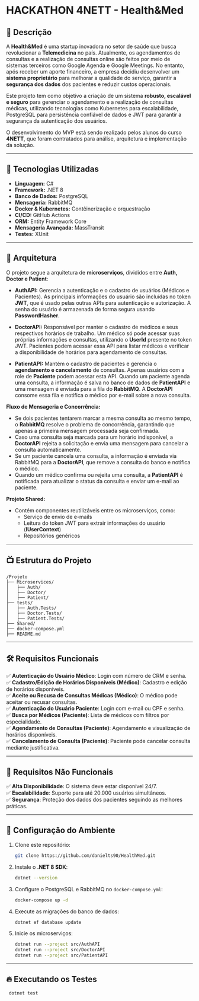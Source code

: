 # HACKATHON 4NETT - Health&Med

## 📌 Descrição
A **Health&Med** é uma startup inovadora no setor de saúde que busca revolucionar a **Telemedicina** no país. Atualmente, os agendamentos de consultas e a realização de consultas online são feitos por meio de sistemas terceiros como Google Agenda e Google Meetings. No entanto, após receber um aporte financeiro, a empresa decidiu desenvolver um **sistema proprietário** para melhorar a qualidade do serviço, garantir a **segurança dos dados** dos pacientes e reduzir custos operacionais.

Este projeto tem como objetivo a criação de um sistema **robusto, escalável e seguro** para gerenciar o agendamento e a realização de consultas médicas, utilizando tecnologias como Kubernetes para escalabilidade, PostgreSQL para persistência confiável de dados e JWT para garantir a segurança da autenticação dos usuários.

O desenvolvimento do MVP está sendo realizado pelos alunos do curso **4NETT**, que foram contratados para análise, arquitetura e implementação da solução.

---
## 🚀 Tecnologias Utilizadas
- **Linguagem:** C#
- **Framework:** .NET 8
- **Banco de Dados:** PostgreSQL
- **Mensageria:** RabbitMQ
- **Docker & Kubernetes:** Contêinerização e orquestração
- **CI/CD:** GitHub Actions
- **ORM:** Entity Framework Core
- **Mensageria Avançada:** MassTransit
- **Testes:** XUnit

---
## 💂️ Arquitetura
O projeto segue a arquitetura de **microserviços**, divididos entre **Auth, Doctor e Patient**:

- **AuthAPI:** Gerencia a autenticação e o cadastro de usuários (Médicos e Pacientes). As principais informações do usuário são incluídas no token **JWT**, que é usado pelas outras APIs para autenticação e autorização. A senha do usuário é armazenada de forma segura usando **PasswordHasher**.

- **DoctorAPI:** Responsável por manter o cadastro de médicos e seus respectivos horários de trabalho. Um médico só pode acessar suas próprias informações e consultas, utilizando o **UserId** presente no token JWT. Pacientes podem acessar essa API para listar médicos e verificar a disponibilidade de horários para agendamento de consultas.

- **PatientAPI:** Mantém o cadastro de pacientes e gerencia o **agendamento e cancelamento** de consultas. Apenas usuários com a role de **Paciente** podem acessar esta API. Quando um paciente agenda uma consulta, a informação é salva no banco de dados de **PatientAPI** e uma mensagem é enviada para a fila do **RabbitMQ**. A **DoctorAPI** consome essa fila e notifica o médico por e-mail sobre a nova consulta.

**Fluxo de Mensageria e Concorrência:**
- Se dois pacientes tentarem marcar a mesma consulta ao mesmo tempo, o **RabbitMQ** resolve o problema de concorrência, garantindo que apenas a primeira mensagem processada seja confirmada.
- Caso uma consulta seja marcada para um horário indisponível, a **DoctorAPI** rejeita a solicitação e envia uma mensagem para cancelar a consulta automaticamente.
- Se um paciente cancela uma consulta, a informação é enviada via RabbitMQ para a **DoctorAPI**, que remove a consulta do banco e notifica o médico.
- Quando um médico confirma ou rejeita uma consulta, a **PatientAPI** é notificada para atualizar o status da consulta e enviar um e-mail ao paciente.

**Projeto Shared:**
- Contém componentes reutilizáveis entre os microserviços, como:
  - Serviço de envio de e-mails
  - Leitura do token JWT para extrair informações do usuário (**IUserContext**)
  - Repositórios genéricos

---
## 📺 Estrutura do Projeto
```
/Projeto
├── Microservices/
│   ├── Auth/
│   ├── Doctor/
│   ├── Patient/
├── tests/
│   ├── Auth.Tests/
│   ├── Doctor.Tests/
│   ├── Patient.Tests/
├── Shared/
├── docker-compose.yml
├── README.md
```

---
## 🛠️ Requisitos Funcionais
✅ **Autenticação do Usuário Médico**: Login com número de CRM e senha.  
✅ **Cadastro/Edição de Horários Disponíveis (Médico)**: Cadastro e edição de horários disponíveis.  
✅ **Aceite ou Recusa de Consultas Médicas (Médico)**: O médico pode aceitar ou recusar consultas.  
✅ **Autenticação do Usuário Paciente**: Login com e-mail ou CPF e senha.  
✅ **Busca por Médicos (Paciente)**: Lista de médicos com filtros por especialidade.  
✅ **Agendamento de Consultas (Paciente)**: Agendamento e visualização de horários disponíveis.  
✅ **Cancelamento de Consulta (Paciente)**: Paciente pode cancelar consulta mediante justificativa.  

---
## 🔧 Requisitos Não Funcionais
✅ **Alta Disponibilidade**: O sistema deve estar disponível 24/7.  
✅ **Escalabilidade**: Suporte para até 20.000 usuários simultâneos.  
✅ **Segurança**: Proteção dos dados dos pacientes seguindo as melhores práticas.  

---
## 🏰 Configuração do Ambiente
1. Clone este repositório:
   ```sh
   git clone https://github.com/danielts90/HealthMed.git
   ```
2. Instale o **.NET 8 SDK**:
   ```sh
   dotnet --version
   ```
3. Configure o PostgreSQL e RabbitMQ no `docker-compose.yml`:
   ```sh
   docker-compose up -d
   ```
4. Execute as migrações do banco de dados:
   ```sh
   dotnet ef database update
   ```
5. Inicie os microserviços:
   ```sh
   dotnet run --project src/AuthAPI
   dotnet run --project src/DoctorAPI
   dotnet run --project src/PatientAPI
   ```

---
## 🔥 Executando os Testes
```sh
 dotnet test
```

